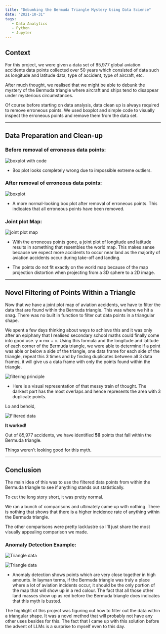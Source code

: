 ```yaml
---
title: "Debunking the Bermuda Triangle Mystery Using Data Science"
date: "2021-10-31"
tags:
   - Data Analytics
   - Python
   - Jupyter
---
```

Context
---

For this project, we were given a data set of 85,977 global aviation accidents data points collected over 50 years which consisted of data such as longitude and latitude data, type of accident, type of aircraft, etc.

After much thought, we realised that we might be able to debunk the mystery of the Bermuda triangle where aircraft and ships tend to disappear under mysterious circumstances. 


Of course before starting on data analysis, data clean up is always required to remove erroneous points. We used boxplot and simple code to visually inspect the erroneous points and remove them from the data set.

---
Data Preparation and Clean-up
---

<h3>Before removal of erroneous data points:</h3>

![boxplot with code](./1.png)

- Box plot looks completely wrong due to impossible extreme outliers.

<h3>After removal of erroneous data points:</h3>

![boxplot](./2.png)

- A more normal-looking box plot after removal of erroneous points. This indicates that all erroneous points have been removed.

<h3>Joint plot Map:</h3>

![joint plot map](./3.png)

- With the erroneous points gone, a joint plot of longitude and latitude results in something that resembles the world map. This makes sense because we expect more accidents to occur near land as the majority of aviation accidents occur during take-off and landing.

- The points do not fit exactly on the world map because of the map projection distortion when projecting from a 3D sphere to a 2D image.

---
Novel Filtering of Points Within a Triangle
---

Now that we have a joint plot map of aviation accidents, we have to filter the data that are found within the Bermuda triangle. This was where we hit a snag. There was no built in function to filter out data points in a triangular shape. 

We spent a few days thinking about ways to achieve this and it was only after an epiphany that I realised secondary school maths could finally come into good use. y = mx + c. Using this formula and the longitude and latitude of each corner of the Bermuda triangle, we were able to determine if a point was able or below a side of the triangle, one data frame for each side of the triangle, repeat this 3 times and by finding duplicates between all 3 data frames, it will give us a data frame with only the points found within the triangle. 

![filtering principle](./7.png)
- Here is a visual representation of that messy train of thought. The darkest part has the most overlaps and hence represents the area with 3 duplicate points.

Lo and behold,

![Filtered data](./4.png)

**It worked!**

Out of 85,977 accidents, we have identified **56** points that fall within the Bermuda triangle.

Things weren't looking good for this myth.

---
Conclusion
---

The main idea of this was to use the filtered data points from within the Bermuda triangle to see if anything stands out statistically.

To cut the long story short, it was pretty normal.

We ran a bunch of comparisons and ultimately came up with nothing. There is nothing that shows that there is a higher incidence rate of anything within the Bermuda triangle.

The other comparisons were pretty lacklustre so I'll just share the most visually appealing comparison we made.

<h3>Anomaly Detection Example:</h3>

![Triangle data](./5.png)

![Triangle data](./6.png)

- Anomaly detection shows points which are very close together in high amounts. In layman terms, if the Bermuda triangle was truly a place where a lot of aviation incidents occur, it should be the only portion of the map that will show up in a red colour. The fact that all those other land masses show up as red before the Bermuda triangle does indicates that this myth is busted.

The highlight of this project was figuring out how to filter out the data within a triangular shape. It was a novel method that will probably not have any other uses besides for this. The fact that I came up with this solution before the advent of LLMs is a surprise to myself even to this day.